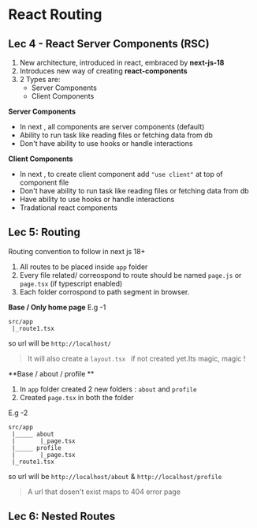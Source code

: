 # React Routing

## Lec 4 - React Server Components (RSC)
1. New architecture, introduced in react, embraced by **next-js-18**
2. Introduces new way of creating **react-components**
3. 2 Types are:
    * Server Components
    * Client Components

**Server Components**
- In next , all components are server components (default)
- Ability to run task like reading files or fetching data from db
- Don't have ability to use hooks or handle interactions

**Client Components**
- In next , to create client component add `"use client"` at top of component file
- Don't have ability to run task like reading files or fetching data from db
- Have ability to use hooks or handle interactions
- Tradational react components

## Lec 5: Routing
Routing convention to follow in next js 18+
1. All routes to be placed inside `app` folder
2. Every file related/ correospond to route should be named `page.js` or `page.tsx` (if typescript enabled)
3. Each folder corrospond to path segment in browser.

**Base / Only home page**
E.g -1
```
src/app
 |_route1.tsx
```
so url will be `http://localhost/`


> It will also create a `layout.tsx ` if not created yet.Its magic, magic !


**Base / about / profile **
1. In `app` folder created 2 new folders : `about` and `profile`
2. Created `page.tsx` in both the folder

E.g -2
```
src/app
 |_____ about
 |       |_page.tsx
 |_____ profile
 |       |_page.tsx
 |_route1.tsx
```
so url will be `http://localhost/about` & `http://localhost/profile`

> A url that dosen't exist maps to 404 error page

## Lec 6: Nested Routes